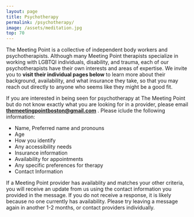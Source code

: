 ```yaml
---
layout: page
title: Psychotherapy
permalink: /psychotherapy/
image: /assets/meditation.jpg
top: 70
---
```


The Meeting Point is a collective of independent body workers and psychotherapists. Although many Meeting Point therapists specialize in working with LGBTQI individuals, disability, and trauma, each of our psychotherapists have their own interests and areas of expertise. We invite you to **visit their individual pages below** to learn more about their background, availability, and what insurance they take, so that you may reach out directly to anyone who seems like they might be a good fit.

If you are interested in being seen for psychotherapy at The Meeting Point but do not know exactly what you are looking for in a provider, please email **themeetingpointboston@gmail.com** . 
Please iclude the following information:
* Name, Preferred name and pronouns
* Age
* How you identify
* Any accessibility needs
* Insurance information
* Availability for appointments
* Any specific preferences for therapy
* Contact Information
 
If a Meeting Point provider has availablity and matches your other criteria, you will receive an update from us using the contact information you provided in the message. If you do not receive a response, it is likely because no one currently has availability. Please try leaving a message again in another 1-2 months, or contact providers individually.

